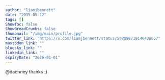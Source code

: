 ```yaml
---
author: "liamjbennett"
date: "2015-05-12"
tags: []
ShowToc: false
ShowBreadCrumbs: false
thumbnail: "/img/main/profile.jpg"
twitter_link: "https://x.com/liamjbennett/status/598098719146438657"
mastodon_link: ""
bluesky_link: ""
linkedin_link: ""
expiryDate: "2016-01-01"
---
```


@daenney thanks :)

